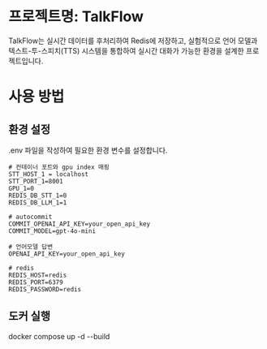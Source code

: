 # 프로젝트명: TalkFlow 
TalkFlow는 실시간 데이터를 후처리하여 Redis에 저장하고, 실험적으로 언어 모델과 텍스트-투-스피치(TTS) 시스템을 통합하여 실시간 대화가 가능한 환경을 설계한 프로젝트입니다.

# 사용 방법
## 환경 설정
.env 파일을 작성하여 필요한 환경 변수를 설정합니다.

```env
# 컨테이너 포트와 gpu index 매핑
STT_HOST_1 = localhost
STT_PORT_1=8001
GPU_1=0
REDIS_DB_STT_1=0
REDIS_DB_LLM_1=1

# autocommit
COMMIT_OPENAI_API_KEY=your_open_api_key
COMMIT_MODEL=gpt-4o-mini

# 언어모델 답변
OPENAI_API_KEY=your_open_api_key

# redis
REDIS_HOST=redis
REDIS_PORT=6379
REDIS_PASSWORD=redis
```
## 도커 실행

docker compose up -d --build